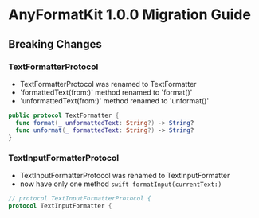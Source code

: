 # AnyFormatKit 1.0.0 Migration Guide

## Breaking Changes

### TextFormatterProtocol

- TextFormatterProtocol was renamed to TextFormatter 
- 'formattedText(from:)' method renamed to 'format()'
- 'unformattedText(from:)' method renamed to 'unformat()'

```swift
public protocol TextFormatter {
  func format(_ unformattedText: String?) -> String?
  func unformat(_ formattedText: String?) -> String?
}
```

### TextInputFormatterProtocol

- TextInputFormatterProtocol was renamed to TextInputFormatter
- now have only one method `swift formatInput(currentText:) `

```swift 
// protocol TextInputFormatterProtocol {
protocol TextInputFormatter {
```


